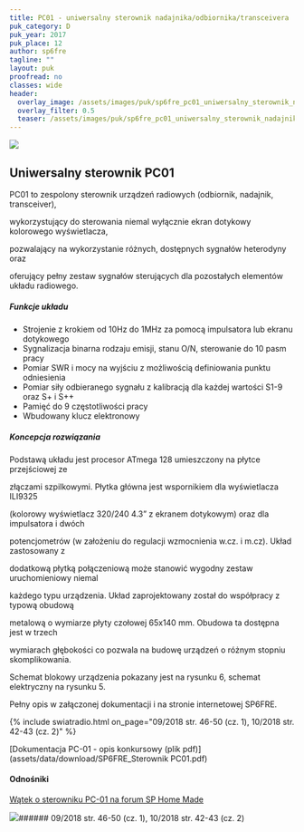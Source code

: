 ```yaml
---
title: PC01 - uniwersalny sterownik nadajnika/odbiornika/transceivera
puk_category: D
puk_year: 2017
puk_place: 12
author: sp6fre
tagline: ""
layout: puk
proofread: no
classes: wide
header:
  overlay_image: /assets/images/puk/sp6fre_pc01_uniwersalny_sterownik_nadajnika_odbiornika_transceivera.jpg
  overlay_filter: 0.5
  teaser: /assets/images/puk/sp6fre_pc01_uniwersalny_sterownik_nadajnika_odbiornika_transceivera.jpg
---
```






 



![](assets/data/img/projects/2017-12-0.jpg) 



Uniwersalny sterownik PC01
--------------------------





 PC01 to zespolony sterownik urządzeń radiowych (odbiornik, nadajnik, transceiver),

 wykorzystujący do sterowania niemal wyłącznie ekran dotykowy kolorowego wyświetlacza,

 pozwalający na wykorzystanie różnych, dostępnych sygnałów heterodyny oraz

 oferujący pełny zestaw sygnałów sterujących dla pozostałych elementów układu radiowego.




##### Funkcje układu




* Strojenie z krokiem od 10Hz do 1MHz za pomocą impulsatora lub ekranu dotykowego
* Sygnalizacja binarna rodzaju emisji, stanu O/N, sterowanie do 10 pasm pracy
* Pomiar SWR i mocy na wyjściu z możliwością definiowania punktu odniesienia
* Pomiar siły odbieranego sygnału z kalibracją dla każdej wartości S1-9 oraz S+ i S++
* Pamięć do 9 częstotliwości pracy
* Wbudowany klucz elektronowy




##### Koncepcja rozwiązania




Podstawą układu jest procesor ATmega 128 umieszczony na płytce przejściowej ze

złączami szpilkowymi. Płytka główna jest wspornikiem dla wyświetlacza ILI9325

(kolorowy wyświetlacz 320/240 4.3” z ekranem dotykowym) oraz dla impulsatora i dwóch

potencjometrów (w założeniu do regulacji wzmocnienia w.cz. i m.cz). Układ zastosowany z

dodatkową płytką połączeniową może stanowić wygodny zestaw uruchomieniowy niemal

każdego typu urządzenia. Układ zaprojektowany został do współpracy z typową obudową

metalową o wymiarze płyty czołowej 65x140 mm. Obudowa ta dostępna jest w trzech

wymiarach głębokości co pozwala na budowę urządzeń o różnym stopniu skomplikowania.






Schemat blokowy urządzenia pokazany jest na rysunku 6, schemat elektryczny na rysunku 5.

Pełny opis w załączonej dokumentacji i na stronie internetowej SP6FRE.





{% include swiatradio.html on_page="09/2018 str. 46-50 (cz. 1), 10/2018 str. 42-43 (cz. 2)" %}

[Dokumentacja PC-01 - opis konkursowy (plik pdf)](assets/data/download/SP6FRE_Sterownik PC01.pdf)




#### Odnośniki

[Wątek o sterowniku PC-01 na forum SP Home Made](http://www.sp-hm.pl/thread-2999.html)

 



![](assets/img/logo/sr_logo_s.jpg)###### 09/2018 str. 46-50 (cz. 1), 10/2018 str. 42-43 (cz. 2)

 





 


